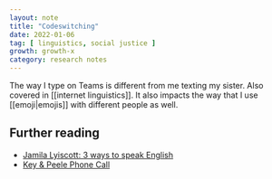 ```yaml
---
layout: note
title: "Codeswitching"
date: 2022-01-06
tag: [ linguistics, social justice ]
growth: growth-x
category: research notes
---
```


The way I type on Teams is different from me texting my sister. Also covered in [[internet linguistics]]. It also impacts the way that I use [[emoji|emojis]] with different people as well. 

## Further reading

- [Jamila Lyiscott: 3 ways to speak English](https://www.youtube.com/watch?v=k9fmJ5xQ_mc)
- [Key & Peele Phone Call](https://www.youtube.com/watch?v=qXH5CD3O7Oc)